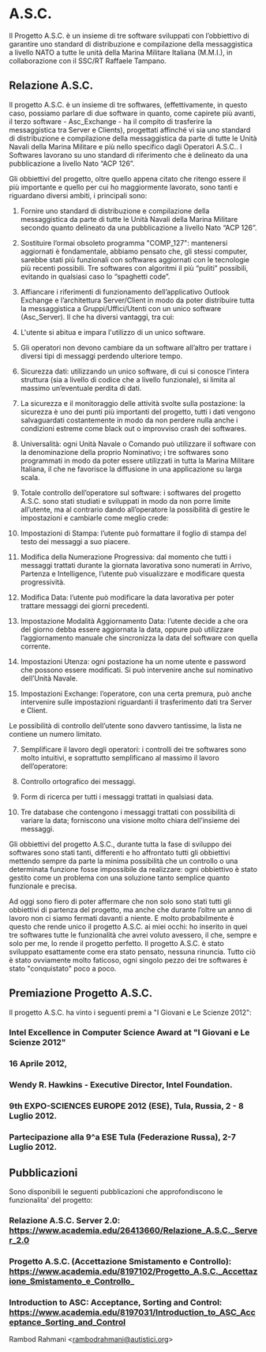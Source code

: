 # A.S.C.
Il Progetto A.S.C. è un insieme di tre software sviluppati con l’obbiettivo di garantire uno standard di distribuzione e compilazione della messaggistica a livello NATO a tutte le unità della Marina Militare Italiana (M.M.I.), in collaborazione con il SSC/RT Raffaele Tampano.

## Relazione A.S.C.

Il progetto A.S.C. è un insieme di tre softwares, (effettivamente, in questo caso, possiamo parlare di due software in quanto, come capirete più avanti, il terzo software - Asc_Exchange - ha il compito di trasferire la messaggistica tra Server e Clients), progettati affinché vi sia uno standard di distribuzione e compilazione della messaggistica da parte di tutte le Unità Navali della Marina Militare e più nello specifico dagli Operatori A.S.C.. I Softwares lavorano su uno standard di riferimento che è delineato da una pubblicazione a livello Nato “ACP 126”.

Gli obbiettivi del progetto, oltre quello appena citato che ritengo essere il più importante e quello per cui ho maggiormente lavorato, sono tanti e riguardano diversi ambiti, i principali sono:
1.  Fornire uno standard di distribuzione e compilazione della messaggistica da parte di tutte le Unità Navali della Marina Militare secondo quanto delineato da una pubblicazione a livello Nato “ACP 126”.

2.  Sostituire l’ormai obsoleto programma "COMP_127": mantenersi aggiornati è fondamentale, abbiamo pensato che, gli stessi computer, sarebbe stati più funzionali con softwares aggiornati con le tecnologie più recenti possibili. Tre softwares con algoritmi il più “puliti” possibili, evitando in qualsiasi caso lo “spaghetti code”.

3.  Affiancare i riferimenti di funzionamento dell’applicativo Outlook Exchange e l’architettura Server/Client in modo da poter distribuire tutta la messaggistica a Gruppi/Uffici/Utenti con un unico software (Asc_Server). Il che ha diversi vantaggi, tra cui:
 1.  L'utente si abitua e impara l'utilizzo di un unico software.

 2.  Gli operatori non devono cambiare da un software all’altro per trattare i diversi tipi di messaggi perdendo ulteriore tempo.

 3.  Sicurezza dati: utilizzando un unico software, di cui si conosce l’intera struttura (sia a livello di codice che a livello funzionale), si limita al massimo un’eventuale perdita di dati.

4.  La sicurezza e il monitoraggio delle attività svolte sulla postazione: la sicurezza è uno dei punti più importanti del progetto, tutti i dati vengono salvaguardati costantemente in modo da non perdere nulla anche i condizioni estreme come black out o improvviso crash dei softwares.

5.  Universalità: ogni Unità Navale o Comando può utilizzare il software con la denominazione della proprio Nominativo; i tre softwares sono programmati in modo da poter essere utilizzati in tutta la Marina Militare Italiana, il che ne favorisce la diffusione in una applicazione su larga scala.

6.  Totale controllo dell’operatore sul software: i softwares del progetto A.S.C. sono stati studiati e sviluppati in modo da non porre limite all’utente, ma al contrario dando all’operatore la possibilità di gestire le impostazioni e cambiarle come meglio crede:

 1.  Impostazioni di Stampa: l’utente può formattare il foglio di stampa del testo dei messaggi a suo piacere.

 2.  Modifica della Numerazione Progressiva: dal momento che tutti i messaggi trattati durante la giornata lavorativa sono numerati in Arrivo, Partenza e Intelligence, l’utente può visualizzare e modificare questa progressività.

 3.  Modifica Data: l’utente può modificare la data lavorativa per poter trattare messaggi dei giorni precedenti.

 4.  Impostazione Modalità Aggiornamento Data: l’utente decide a che ora del giorno debba essere aggiornata la data, oppure può utilizzare l’aggiornamento manuale che sincronizza la data del software con quella corrente.

 5.  Impostazioni Utenza: ogni postazione ha un nome utente e password che possono essere modificati. Si può intervenire anche sul nominativo dell’Unità Navale.

 6.  Impostazioni Exchange: l’operatore, con una certa premura, può anche intervenire sulle impostazioni riguardanti il trasferimento dati tra Server e Client.

Le possibilità di controllo dell’utente sono davvero tantissime, la lista ne contiene un numero limitato.

7.  Semplificare il lavoro degli operatori: i controlli dei tre softwares sono molto intuitivi, e soprattutto semplificano al massimo il lavoro dell’operatore:

 1.  Controllo ortografico dei messaggi.

 2.  Form di ricerca per tutti i messaggi trattati in qualsiasi data.

 3.  Tre database che contengono i messaggi trattati con possibilità di variare la data; forniscono una visione molto chiara dell’insieme dei messaggi.

Gli obbiettivi del progetto A.S.C., durante tutta la fase di sviluppo dei softwares sono stati tanti, differenti e ho affrontato tutti gli obbiettivi mettendo sempre da parte la minima possibilità che un controllo o una determinata funzione fosse impossibile da realizzare: ogni obbiettivo è stato gestito come un problema con una soluzione tanto semplice quanto funzionale e precisa.

Ad oggi sono fiero di poter affermare che non solo sono stati tutti gli obbiettivi di partenza del progetto, ma anche che durante l’oltre un anno di lavoro non ci siamo fermati davanti a niente. E molto probabilmente è questo che rende unico il progetto A.S.C. ai miei occhi: ho inserito in quei tre softwares tutte le funzionalità che avrei voluto avessero, il che, sempre e solo per me, lo rende il progetto perfetto. Il progetto A.S.C. è stato sviluppato esattamente come era stato pensato, nessuna rinuncia. Tutto ciò è stato ovviamente molto faticoso, ogni singolo pezzo dei tre softwares è stato "conquistato" poco a poco.

## Premiazione Progetto A.S.C.

Il progetto A.S.C. ha vinto i seguenti premi a "I Giovani e Le Scienze 2012":

### Intel Excellence in Computer Science Award at "I Giovani e Le Scienze 2012"
### 16 Aprile 2012,
### Wendy R. Hawkins - Executive Director, Intel Foundation.

### 9th EXPO-SCIENCES EUROPE 2012 (ESE), Tula, Russia, 2 - 8 Luglio 2012.
### Partecipazione alla 9^a ESE Tula (Federazione Russa), 2-7 Luglio 2012.

## Pubblicazioni

Sono disponibili le seguenti pubblicazioni che approfondiscono le funzionalita' del progetto:

### Relazione A.S.C. Server 2.0: https://www.academia.edu/26413660/Relazione_A.S.C._Server_2.0
### Progetto A.S.C. (Accettazione Smistamento e Controllo): https://www.academia.edu/8197102/Progetto_A.S.C._Accettazione_Smistamento_e_Controllo_
### Introduction to ASC: Acceptance, Sorting and Control: https://www.academia.edu/8197031/Introduction_to_ASC_Acceptance_Sorting_and_Control

Rambod Rahmani <<rambodrahmani@autistici.org>>
